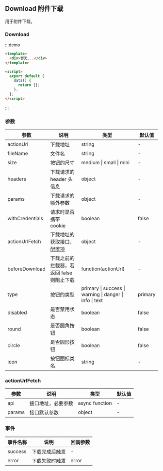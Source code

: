 ## Download 附件下载

用于附件下载。

### Download

:::demo

```html
<template>
  <div>暂无...</div>
</template>

<script>
  export default {
    data() {
      return {};
    },
  };
</script>
```

:::

### 参数

| 参数            | 说明                                          | 类型                                                    | 默认值  |
| --------------- | --------------------------------------------- | ------------------------------------------------------- | ------- |
| actionUrl       | 下载地址                                      | string                                                  | -       |
| fileName        | 文件名                                        | string                                                  | -       |
| size            | 按钮的尺寸                                    | medium \| small \| mini                                 | -       |
| headers         | 下载请求的 header 头信息                      | object                                                  | -       |
| params          | 下载请求的额外参数                            | object                                                  | -       |
| withCredentials | 请求时是否携带 cookie                         | boolean                                                 | false   |
| actionUrlFetch  | 下载地址的获取接口，[配置项](#actionUrlFetch) | object                                                  | -       |
| beforeDownload  | 下载之前的拦截器，若返回 false 则阻止下载     | function(actionUrl)                                     | -       |
| type            | 按钮的类型                                    | primary \| success \| warning \| danger \| info \| text | primary |
| disabled        | 是否禁用状态                                  | boolean                                                 | false   |
| round           | 是否圆角按钮                                  | boolean                                                 | false   |
| circle          | 是否圆形按钮                                  | boolean                                                 | false   |
| icon            | 按钮图标类名                                  | string                                                  | -       |

### actionUrlFetch

| 参数   | 说明               | 类型           | 默认值 |
| ------ | ------------------ | -------------- | ------ |
| api    | 接口地址，必要参数 | async function | -      |
| params | 接口默认参数       | object         | -      |

### 事件

| 事件名称 | 说明           | 回调参数 |
| -------- | -------------- | -------- |
| success  | 下载完成后触发 | -        |
| error    | 下载失败时触发 | error    |
